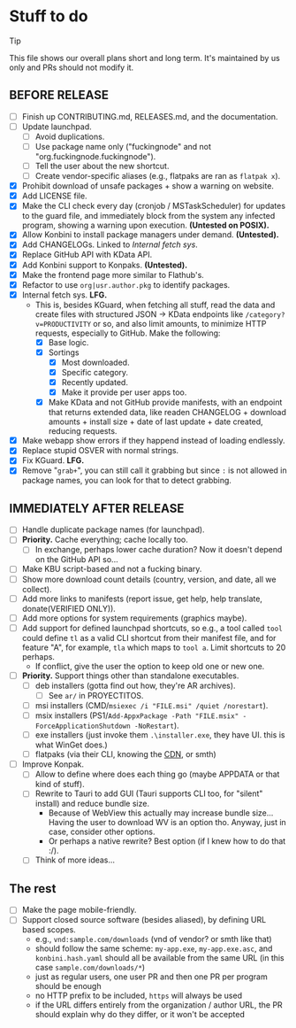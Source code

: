 <!-- markdownlint-disable md007 -->

# Stuff to do

> [!TIP]
> This file shows our overall plans short and long term. It's maintained by us only and PRs should not modify it.

## BEFORE RELEASE

- [ ] Finish up CONTRIBUTING.md, RELEASES.md, and the documentation.
- [ ] Update launchpad.
    - [ ] Avoid duplications.
    - [ ] Use package name only ("fuckingnode" and not "org.fuckingnode.fuckingnode").
    - [ ] Tell the user about the new shortcut.
    - [ ] Create vendor-specific aliases (e.g., flatpaks are ran as `flatpak x`).
- [x] Prohibit download of unsafe packages + show a warning on website.
- [x] Add LICENSE file.
- [x] Make the CLI check every day (cronjob / MSTaskScheduler) for updates to the guard file, and immediately block from the system any infected program, showing a warning upon execution. **(Untested on POSIX).**
- [x] Allow Konbini to install package managers under demand. **(Untested).**
- [x] Add CHANGELOGs. Linked to _Internal fetch sys_.
- [x] Replace GitHub API with KData API.
- [x] Add Konbini support to Konpaks. **(Untested).**
- [x] Make the frontend page more similar to Flathub's.
- [x] Refactor to use `org|usr.author.pkg` to identify packages.
- [x] Internal fetch sys. **LFG.**
    - This is, besides KGuard, when fetching all stuff, read the data and create files with structured JSON -> KData endpoints like `/category?v=PRODUCTIVITY` or so, and also limit amounts, to minimize HTTP requests, especially to GitHub. Make the following:
        - [x] Base logic.
        - [x] Sortings
            - [x] Most downloaded.
            - [x] Specific category.
            - [x] Recently updated.
            - [x] Make it provide per user apps too.
        - [x] Make KData and not GitHub provide manifests, with an endpoint that returns extended data, like readen CHANGELOG + download amounts + install size + date of last update + date created, reducing requests.
- [x] Make webapp show errors if they happend instead of loading endlessly.
- [x] Replace stupid OSVER with normal strings.
- [x] Fix KGuard. **LFG.**
- [x] Remove "`grab+`", you can still call it grabbing but since `:` is not allowed in package names, you can look for that to detect grabbing.

## IMMEDIATELY AFTER RELEASE

- [ ] Handle duplicate package names (for launchpad).
- [ ] **Priority.** Cache everything; cache locally too.
    - [ ] In exchange, perhaps lower cache duration? Now it doesn't depend on the GitHub API so...
- [ ] Make KBU script-based and not a fucking binary.
- [ ] Show more download count details (country, version, and date, all we collect).
- [ ] Add more links to manifests (report issue, get help, help translate, donate(VERIFIED ONLY)).
- [ ] Add more options for system requirements (graphics maybe).
- [ ] Add support for defined launchpad shortcuts, so e.g., a tool called `tool` could define `tl` as a valid CLI shortcut from their manifest file, and for feature "A", for example, `tla` which maps to `tool a`. Limit shortcuts to 20 perhaps.
    - If conflict, give the user the option to keep old one or new one.
- [ ] **Priority.** Support things other than standalone executables.
    - [ ] deb installers (gotta find out how, they're AR archives).
        - [ ] See `ar/` in PROYECTITOS.
    - [ ] msi installers (CMD/`msiexec /i "FILE.msi" /quiet /norestart`).
    - [ ] msix installers (PS1/`Add-AppxPackage -Path "FILE.msix" -ForceApplicationShutdown -NoRestart`).
    - [ ] exe installers (just invoke them `.\installer.exe`, they have UI. this is what WinGet does.)
    - [ ] flatpaks (via their CLI, knowing the [CDN](https://dl.flathub.org/repo/appstream/org.inkscape.Inkscape.flatpakref), or smth)
- [ ] Improve Konpak.
    - [ ] Allow to define where does each thing go (maybe APPDATA or that kind of stuff).
    - [ ] Rewrite to Tauri to add GUI (Tauri supports CLI too, for "silent" install) and reduce bundle size.
        - Because of WebView this actually may increase bundle size... Having the user to download WV is an option tho. Anyway, just in case, consider other options.
        - Or perhaps a native rewrite? Best option (if I knew how to do that :/).
    - [ ] Think of more ideas...

## The rest

- [ ] Make the page mobile-friendly.
- [ ] Support closed source software (besides aliased), by defining URL based scopes.
    - e.g., `vnd:sample.com/downloads` (vnd of vendor? or smth like that)
    - should follow the same scheme: `my-app.exe`, `my-app.exe.asc`, and `konbini.hash.yaml` should all be available from the same URL (in this case `sample.com/downloads/*`)
    - just as regular users, one user PR and then one PR per program should be enough
    - no HTTP prefix to be included, `https` will always be used
    - if the URL differs entirely from the organization / author URL, the PR should explain why do they differ, or it won't be accepted
